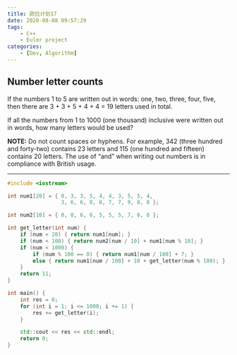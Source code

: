 ```yaml
---
title: 欧拉计划17
date: 2020-08-08 09:57:29
tags:
    - C++
    - Euler project
categories:
    - [Dev, Algorithm]
---
```




## **Number letter counts**

If the numbers 1 to 5 are written out in words: one, two, three, four, five, then there are 3 + 3 + 5 + 4 + 4 = 19 letters used in total.

If all the numbers from 1 to 1000 (one thousand) inclusive were written out in words, how many letters would be used?

**NOTE:** Do not count spaces or hyphens. For example, 342 (three hundred and forty-two) contains 23 letters and 115 (one hundred and fifteen) contains 20 letters. The use of “and” when writing out numbers is in compliance with British usage.



---



```c++
#include <iostream>

int num1[20] = { 0, 3, 3, 5, 4, 4, 3, 5, 5, 4, 
				 3, 6, 6, 8, 8, 7, 7, 9, 8, 8 };

int num2[10] = { 0, 0, 6, 6, 5, 5, 5, 7, 6, 6 };

int get_letter(int num) {
	if (num < 20) { return num1[num]; }
	if (num < 100) { return num2[num / 10] + num1[num % 10]; }
	if (num < 1000) {
		if (num % 100 == 0) { return num1[num / 100] + 7; }
		else { return num1[num / 100] + 10 + get_letter(num % 100); }
	}
	return 11;
}

int main() {
	int res = 0;
	for (int i = 1; i <= 1000; i += 1) {
		res += get_letter(i);
	}

	std::cout << res << std::endl;
	return 0;
}
```

